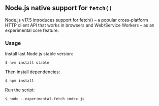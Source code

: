 ## Node.js native support for `fetch()`

Node.js v17.5 introduces support for fetch() – a popular cross-platform HTTP client API that works in browsers and Web/Service Workers – as an experimental core feature.

### Usage

Install last Node.js stable version:

    $ nvm install stable

Then install dependencies:

    $ npm install

Run the script:

    $ node --experimental-fetch index.js
